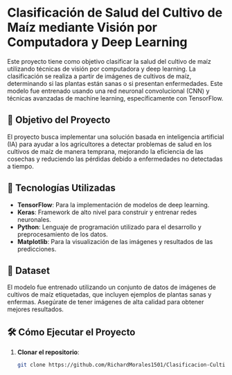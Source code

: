 # Clasificación de Salud del Cultivo de Maíz mediante Visión por Computadora y Deep Learning

Este proyecto tiene como objetivo clasificar la salud del cultivo de maíz utilizando técnicas de visión por computadora y deep learning. La clasificación se realiza a partir de imágenes de cultivos de maíz, determinando si las plantas están sanas o si presentan enfermedades. Este modelo fue entrenado usando una red neuronal convolucional (CNN) y técnicas avanzadas de machine learning, específicamente con TensorFlow.

## 🚀 **Objetivo del Proyecto**
El proyecto busca implementar una solución basada en inteligencia artificial (IA) para ayudar a los agricultores a detectar problemas de salud en los cultivos de maíz de manera temprana, mejorando la eficiencia de las cosechas y reduciendo las pérdidas debido a enfermedades no detectadas a tiempo.

## 🧠 **Tecnologías Utilizadas**
- **TensorFlow**: Para la implementación de modelos de deep learning.
- **Keras**: Framework de alto nivel para construir y entrenar redes neuronales.
- **Python**: Lenguaje de programación utilizado para el desarrollo y preprocesamiento de los datos.
- **Matplotlib**: Para la visualización de las imágenes y resultados de las predicciones.

## 📸 **Dataset**
El modelo fue entrenado utilizando un conjunto de datos de imágenes de cultivos de maíz etiquetadas, que incluyen ejemplos de plantas sanas y enfermas. Asegúrate de tener imágenes de alta calidad para obtener mejores resultados.

## 🛠️ **Cómo Ejecutar el Proyecto**
1. **Clonar el repositorio**:

   ```bash
   git clone https://github.com/RichardMorales1501/Clasificacion-Cultivo-Maiz.git
